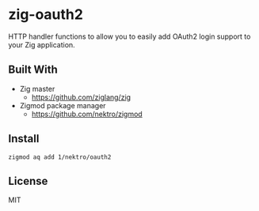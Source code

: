 # zig-oauth2

HTTP handler functions to allow you to easily add OAuth2 login support to your Zig application.

## Built With
- Zig master
    - https://github.com/ziglang/zig
- Zigmod package manager
    - https://github.com/nektro/zigmod

## Install
```
zigmod aq add 1/nektro/oauth2
```

## License
MIT
